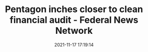 ---
"title": "Pentagon inches closer to clean financial audit - Federal News Network"
"date": "2021-11-17 17:19:14"
"feed_name": "GOOGLENEWSCONSTRUCTION"
"feed_website": "https://news.google.com/search?q=construction%2Bincident&hl=en-US&gl=US&ceid=US:en"
"feed_rss": "https://news.google.com/rss/search?q=construction%2Bincident&hl=en-US&gl=US&ceid=US:en"
"link": "https://federalnewsnetwork.com/federal-newscast/2021/11/pentagon-inches-closer-to-clean-financial-audit/"
"source": "{'href': 'https://federalnewsnetwork.com', 'title': 'Federal News Network'}"
"file": "_posts/2021-1-1-6564090d0c5e630073cb30c931de4d67227de0f2.md"
"accident": "0"
"drilling": "0"
"dead": "0"
"injured": "0"
"arrested": "0"
"place": "unknown place"
"where": "unknown site"
"causes": "unknown"
"place_uri": "unknown place"
---
